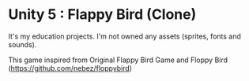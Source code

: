 # Unity 5 : Flappy Bird (Clone)

It's my education projects. I'm not owned any assets (sprites, fonts and sounds).

This game inspired from Original Flappy Bird Game and Floppy Bird (https://github.com/nebez/floppybird)
